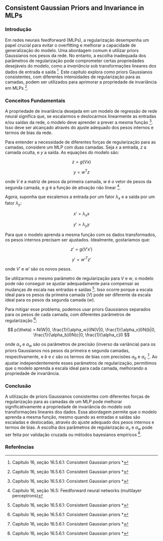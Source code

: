 ## Consistent Gaussian Priors and Invariance in MLPs

### Introdução
Em redes neurais feedforward (MLPs), a regularização desempenha um papel crucial para evitar o overfitting e melhorar a capacidade de generalização do modelo. Uma abordagem comum é utilizar priors Gaussianos nos pesos da rede. No entanto, a escolha inadequada dos parâmetros de regularização pode comprometer certas propriedades desejáveis do modelo, como a *invariância* sob transformações lineares dos dados de entrada e saída [^573]. Este capítulo explora como priors Gaussianos consistentes, com diferentes intensidades de regularização para as camadas, podem ser utilizados para aprimorar a propriedade de invariância em MLPs [^573].

### Conceitos Fundamentais
A propriedade de invariância desejada em um modelo de regressão de rede neural significa que, se escalarmos e deslocarmos linearmente as entradas e/ou saídas da rede, o modelo deve aprender a prever a mesma função [^573]. Isso deve ser alcançado através do ajuste adequado dos pesos internos e termos de bias da rede.

Para entender a necessidade de diferentes forças de regularização para as camadas, considere um MLP com duas camadas. Seja $x$ a entrada, $z$ a camada oculta, e $y$ a saída. As equações do modelo são:

$$ z = g(Vx) $$

$$ y = w^Tz $$

onde $V$ é a matriz de pesos da primeira camada, $w$ é o vetor de pesos da segunda camada, e $g$ é a função de ativação não linear [^563].

Agora, suponha que escalemos a entrada por um fator $\lambda_x$ e a saída por um fator $\lambda_y$:

$$ x' = \lambda_x x $$

$$ y' = \lambda_y y $$

Para que o modelo aprenda a mesma função com os dados transformados, os pesos internos precisam ser ajustados. Idealmente, gostaríamos que:

$$ z' = g(V'x') $$

$$ y' = w'^Tz' $$

onde $V'$ e $w'$ são os novos pesos.

Se utilizarmos o mesmo parâmetro de regularização para $V$ e $w$, o modelo pode não conseguir se ajustar adequadamente para compensar as mudanças de escala nas entradas e saídas [^573]. Isso ocorre porque a escala ideal para os pesos da primeira camada ($V$) pode ser diferente da escala ideal para os pesos da segunda camada ($w$).

Para mitigar esse problema, podemos usar priors Gaussianos separados para os pesos de cada camada, com diferentes parâmetros de regularização [^573]:

$$ p(\theta) = N(W|0, \frac{1}{\alpha_w}I)N(V|0, \frac{1}{\alpha_v}I)N(b|0, \frac{1}{\alpha_b}I)N(c|0, \frac{1}{\alpha_c}I) $$

onde $\alpha_v$ e $\alpha_w$ são os parâmetros de precisão (inverso da variância) para os priors Gaussianos nos pesos da primeira e segunda camadas, respectivamente, e $b$ e $c$ são os termos de bias com precisões $\alpha_b$ e $\alpha_c$ [^573]. Ao ajustar independentemente esses parâmetros de regularização, permitimos que o modelo aprenda a escala ideal para cada camada, melhorando a propriedade de invariância.

### Conclusão
A utilização de priors Gaussianos consistentes com diferentes forças de regularização para as camadas de um MLP pode melhorar significativamente a propriedade de invariância do modelo sob transformações lineares dos dados. Essa abordagem permite que o modelo aprenda a mesma função, mesmo quando as entradas e saídas são escaladas e deslocadas, através do ajuste adequado dos pesos internos e termos de bias. A escolha dos parâmetros de regularização $\alpha_v$ e $\alpha_w$ pode ser feita por validação cruzada ou métodos bayesianos empíricos [^573].

### Referências
[^563]: Capítulo 16, seção 16.5: Feedforward neural networks (multilayer perceptrons)
[^573]: Capítulo 16, seção 16.5.6.1: Consistent Gaussian priors *
<!-- END -->